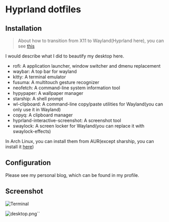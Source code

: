 # Hyprland dotfiles

## Installation

> About how to transition from X11 to Wayland(Hyprland here), you can see [this](https://wiki.hyprland.org/Getting-Started/Installation/)

I would describe what I did to beautify my desktop here.

- rofi: A application launcher, window switcher and dmenu replacement
- waybar: A top bar for wayland
- kitty: A terminal emulator
- fusuma: A multitouch gesture recognizer
- neofetch: A command-line system information tool
- hypypaper: A wallpaper manager
- starship: A shell prompt
- wl-clipboard: A command-line copy/paste utilities for Wayland(you can only use it in Wayland)
- copyq: A clipboard manager
- hyprland-interactive-screenshot: A screenshot tool
- swaylock: A screen locker for Wayland(you can replace it with swaylock-effects)

In Arch Linux, you can install them from AUR(except sharship, you can install it [here](https://starship.rs/guide/#%F0%9F%9A%80-installation))

## Configuration

Please see my personal blog, which can be found in my profile.

## Screenshot

![Terminal](https://virgil-civil-1311056353.cos.ap-shanghai.myqcloud.com/img/202311172246247.png)

![desktop.png](https://virgil-civil-1311056353.cos.ap-shanghai.myqcloud.com/img/202311172248236.png)``

